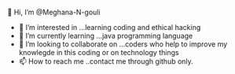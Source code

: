 👋 Hi, I’m @Meghana-N-gouli
- 👀 I’m interested in ...learning coding and ethical hacking 
- 🌱 I’m currently learning ...java programming language
- 💞️ I’m looking to collaborate on ...coders who help to improve my knowlegde in this coding or on technology things
- 📫 How to reach me ..contact me through github only.

<!---
Meghana-N-gouli/Meghana-N-gouli is a ✨ special ✨ repository because its `README.md` (this file) appears on your GitHub profile.
You can click the Preview link to take a look at your changes.
--->
